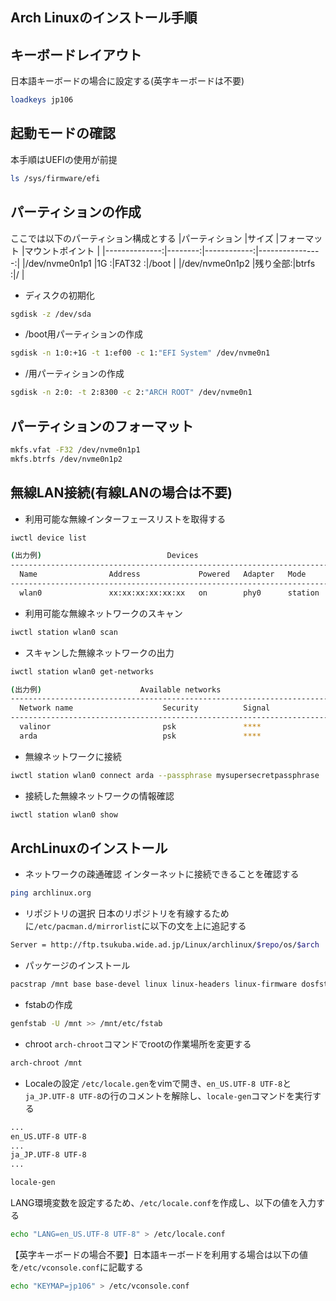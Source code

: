 ## Arch Linuxのインストール手順

## キーボードレイアウト
日本語キーボードの場合に設定する(英字キーボードは不要)
```bash
loadkeys jp106
```

## 起動モードの確認
本手順はUEFIの使用が前提
```bash
ls /sys/firmware/efi
```

## パーティションの作成
ここでは以下のパーティション構成とする
|パーティション |サイズ   |フォーマット |マウントポイント |
|--------------:|--------:|------------:|----------------:|
|/dev/nvme0n1p1 |1G      :|FAT32       :|/boot            |
|/dev/nvme0n1p2 |残り全部:|btrfs       :|/                |
- ディスクの初期化
```bash
sgdisk -z /dev/sda
```
- /boot用パーティションの作成
```bash
sgdisk -n 1:0:+1G -t 1:ef00 -c 1:"EFI System" /dev/nvme0n1
```
- /用パーティションの作成
```bash
sgdisk -n 2:0: -t 2:8300 -c 2:"ARCH ROOT" /dev/nvme0n1
```

## パーティションのフォーマット
```bash
mkfs.vfat -F32 /dev/nvme0n1p1
mkfs.btrfs /dev/nvme0n1p2
```

## 無線LAN接続(有線LANの場合は不要)
- 利用可能な無線インターフェースリストを取得する
```bash
iwctl device list
```
```bash
(出力例)                            Devices
--------------------------------------------------------------------------------
  Name                Address             Powered   Adapter   Mode
--------------------------------------------------------------------------------
  wlan0               xx:xx:xx:xx:xx:xx   on        phy0      station
```

- 利用可能な無線ネットワークのスキャン
```bash
iwctl station wlan0 scan
```

- スキャンした無線ネットワークの出力
```bash
iwctl station wlan0 get-networks
```
```bash
(出力例)                      Available networks
--------------------------------------------------------------------------------
  Network name                    Security          Signal
--------------------------------------------------------------------------------
  valinor                         psk               ****
  arda                            psk               ****
```

- 無線ネットワークに接続
```bash
iwctl station wlan0 connect arda --passphrase mysupersecretpassphrase
```

- 接続した無線ネットワークの情報確認
```bash
iwctl station wlan0 show
```

## ArchLinuxのインストール
- ネットワークの疎通確認
インターネットに接続できることを確認する
```bash
ping archlinux.org
```

- リポジトリの選択
日本のリポジトリを有線するために`/etc/pacman.d/mirrorlist`に以下の文を上に追記する
```bash
Server = http://ftp.tsukuba.wide.ad.jp/Linux/archlinux/$repo/os/$arch
```

- パッケージのインストール
```bash
pacstrap /mnt base base-devel linux linux-headers linux-firmware dosfstools vim wpa_supplicant networkmanager dialog
```

- fstabの作成
```bash
genfstab -U /mnt >> /mnt/etc/fstab
```

- chroot
`arch-chroot`コマンドでrootの作業場所を変更する
```bash
arch-chroot /mnt
```

- Localeの設定
`/etc/locale.gen`をvimで開き、`en_US.UTF-8 UTF-8`と`ja_JP.UTF-8 UTF-8`の行のコメントを解除し、`locale-gen`コマンドを実行する
```bash
...
en_US.UTF-8 UTF-8
...
ja_JP.UTF-8 UTF-8
...
```
```bash
locale-gen
```
LANG環境変数を設定するため、`/etc/locale.conf`を作成し、以下の値を入力する
```bash
echo "LANG=en_US.UTF-8 UTF-8" > /etc/locale.conf
```
【英字キーボードの場合不要】日本語キーボードを利用する場合は以下の値を`/etc/vconsole.conf`に記載する
```bash
echo "KEYMAP=jp106" > /etc/vconsole.conf
```
